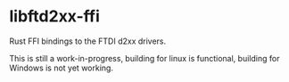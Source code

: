 # libftd2xx-ffi

Rust FFI bindings to the FTDI d2xx drivers.

This is still a work-in-progress, building for linux is functional, building
for Windows is not yet working.
